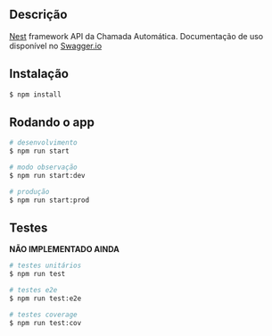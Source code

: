## Descrição

[Nest](https://github.com/nestjs/nest) framework API da Chamada Automática. Documentação de uso disponível no [Swagger.io](https://app.swaggerhub.com/apis-docs/TADebastianiOrg/Call_API/1.0.0)

## Instalação

```bash
$ npm install
```

## Rodando o app

```bash
# desenvolvimento
$ npm run start

# modo observação
$ npm run start:dev

# produção
$ npm run start:prod
```

## Testes

**NÃO IMPLEMENTADO AINDA**

```bash
# testes unitários
$ npm run test

# testes e2e
$ npm run test:e2e

# testes coverage
$ npm run test:cov
```
